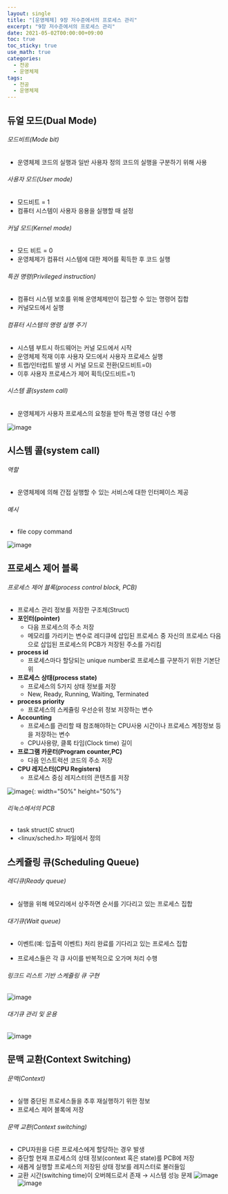 ```yaml
---
layout: single
title: "[운영체제] 9장 저수준에서의 프로세스 관리"
excerpt: "9장 저수준에서의 프로세스 관리"
date: 2021-05-02T00:00:00+09:00
toc: true
toc_sticky: true
use_math: true
categories:
  - 전공
  - 운영체제
tags:
  - 전공
  - 운영체제
---
```


## 듀얼 모드(Dual Mode)

###### 모드비트(Mode bit)

- 운영체제 코드의 실행과 일반 사용자 정의 코드의 실행을 구분하기 위해 사용

###### 사용자 모드(User mode)

- 모드비트 = 1
- 컴퓨터 시스템이 사용자 응용을 실행할 때 설정

###### 커널 모드(Kernel mode)

- 모드 비트 = 0
- 운영체제가 컴퓨터 시스템에 대한 제어를 획득한 후 코드 실행

###### 특권 명령(Privileged instruction)

- 컴퓨터 시스템 보호를 위해 운영체제만이 접근할 수 있는 명령어 집합
- 커널모드에서 실행

###### 컴퓨터 시스템의 명령 실행 주기

- 시스템 부트시 하드웨어는 커널 모드에서 시작
- 운영체제 적재 이후 사용자 모드에서 사용자 프로세스 실행
- 트랩/인터럽트 발생 시 커널 모드로 전환(모드비트=0)
- 이후 사용자 프로세스가 제어 획득(모드비트=1)

###### 시스템 콜(system call)

- 운영체제가 사용자 프로세스의 요청을 받아 특권 명령 대신 수행

![image](https://user-images.githubusercontent.com/60471550/235684293-26634d34-6778-4c79-a181-6842be078f49.png)

## 시스템 콜(system call)

###### 역할

- 운영체제에 의해 간접 실행할 수 있는 서비스에 대한 인터페이스 제공

###### 예시

- file copy command

![image](https://user-images.githubusercontent.com/60471550/235684325-a5ef227d-edcd-4fc1-98cb-628f1b3e6115.png)

## 프로세스 제어 블록

###### 프로세스 제어 블록(process control block, PCB)

- 프로세스 관리 정보를 저장한 구조체(Struct)
- **포인터(pointer)**
    - 다음 프로세스의 주소 저장
    - 메모리를 가리키는 변수로 레디큐에 삽입된 프로세스 중 자신의 프로세스 다음으로 삽입된 프로세스의 PCB가 저장된 주소를 가리킴
- **process id**
    - 프로세스마다 할당되는 unique number로 프로세스를 구분하기 위한 기본단위
- **프로세스 상태(process state)**
    - 프로세스의 5가지 상태 정보를 저장
    - New, Ready, Running, Waiting, Terminated
- **process priority**
    - 프로세스의 스케쥴링 우선순위 정보 저장하는 변수
- **Accounting**
    - 프로세스를 관리할 때 참조해야하는 CPU사용 시간이나 프로세스 계정정보 등을 저장하는 변수
    - CPU사용량, 클록 타임(Clock time) 길이
- **프로그램 카운터(Program counter,PC)**
    - 다음 인스트럭션 코드의 주소 저장
- **CPU 레지스터(CPU Registers)**
    - 프로세스 중심 레지스터의 콘텐츠를 저장

![image](https://user-images.githubusercontent.com/60471550/235684369-23a12658-e3a9-41f2-93f9-c2f589efb278.png){: width="50%" height="50%"}


###### 리눅스에서의 PCB

- task struct(C struct)
- <linux/sched.h> 파일에서 정의

## 스케쥴링 큐(Scheduling Queue)

###### 레디큐(Ready queue)

- 실행을 위해 메모리에서 상주하면 순서를 기다리고 있는 프로세스 집합

###### 대기큐(Wait queue)

- 이벤트(예: 입출력 이벤트) 처리 완료를 기다리고 있는 프로세스 집합

- 프로세스들은 각 큐 사이를 반복적으로 오가며 처리 수행

###### 링크드 리스트 기반 스케쥴링 큐 구현

![image](https://user-images.githubusercontent.com/60471550/235684401-a35c4f8c-d33d-46b1-9e45-84b3546b3c91.png)

###### 대기큐 관리 및 운용

![image](https://user-images.githubusercontent.com/60471550/235684437-d79fea36-cb1b-475f-8be0-a19f0a0bf003.png)


## 문맥 교환(Context Switching)

###### 문맥(Context)

- 실행 중단된 프로세스들을 추후 재실행하기 위한 정보
- 프로세스 제어 블록에 저장

###### 문맥 교환(Context switching)

- CPU자원을 다른 프로세스에게 할당하는 경우 발생
- 중단할 현재 프로세스의 상태 정보(context 혹은 state)를 PCB에 저장
- 새롭게 실행할 프로세스의 저장된 상태 정보를 레지스터로 불러들임
- 교환 시간(switching time)이 오버헤드로서 존재 
→ 시스템 성능 문제
![image](https://user-images.githubusercontent.com/60471550/235684476-f5b36f1c-2de3-4767-98b6-c3e14b31b05c.png)
![image](https://user-images.githubusercontent.com/60471550/235684504-0ba85819-5901-416b-8249-30dad669878a.png)